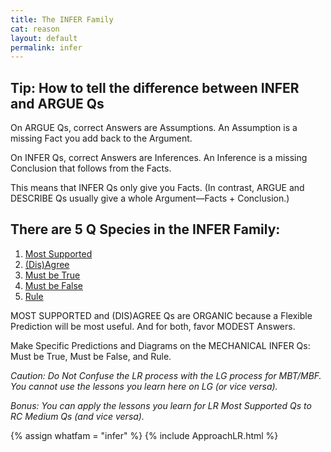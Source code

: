 ```yaml
---
title: The INFER Family
cat: reason
layout: default
permalink: infer
---
```


## Tip: How to tell the difference between INFER and ARGUE Qs

On ARGUE Qs, correct Answers are Assumptions. An Assumption is a missing Fact you add back to the Argument.

On INFER Qs, correct Answers are Inferences. An Inference is a missing Conclusion that follows from the Facts.

This means that INFER Qs only give you Facts. (In contrast, ARGUE and DESCRIBE Qs usually give a whole Argument—Facts + Conclusion.)

## There are 5 Q Species in the INFER Family:

1. [Most Supported](#most-supported)
1. [(Dis)Agree](#disagree)
1. [Must be True](#must-be-true)
1. [Must be False](#must-be-false)
1. [Rule](#rule)

MOST SUPPORTED and (DIS)AGREE Qs are ORGANIC because a Flexible Prediction will be most useful. And for both, favor MODEST Answers.

Make Specific Predictions and Diagrams on the MECHANICAL INFER Qs: Must be True, Must be False, and Rule.

*Caution: Do Not Confuse the LR process with the LG process for MBT/MBF. You cannot use the lessons you learn here on LG (or vice versa).*

*Bonus: You can apply the lessons you learn for LR Most Supported Qs to RC Medium Qs (and vice versa).*

{% assign whatfam = "infer" %}
{% include ApproachLR.html %}